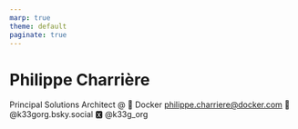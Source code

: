 ```yaml
---
marp: true
theme: default
paginate: true
---
```


# Philippe Charrière
Principal Solutions Architect @ 🐳 Docker
philippe.charriere@docker.com
🦋 @k33gorg.bsky.social
🆇 @k33g_org
